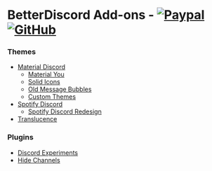 # BetterDiscord Add-ons - [![Paypal][paypal-logo]][paypal-url] [![GitHub][github-logo]][github-url]

### Themes

* [Material Discord](https://github.com/CapnKitten/Material-Discord)
  * [Material You](https://github.com/CapnKitten/BetterDiscord/tree/master/Themes/Material-Discord/css/addons/material-you)
  * [Solid Icons](https://github.com/CapnKitten/BetterDiscord/tree/master/Themes/Material-Discord/css/addons/icons)
  * [Old Message Bubbles](https://github.com/CapnKitten/BetterDiscord/tree/master/Themes/Material-Discord/css/addons/messages)
  * [Custom Themes](https://github.com/CapnKitten/BetterDiscord/tree/master/Themes/Material-Discord/css/addons/custom-themes)
* [Spotify Discord](https://github.com/CapnKitten/Spotify-Discord)
  * [Spotify Discord Redesign](https://github.com/CapnKitten/BetterDiscord/tree/master/Themes/Spotify-Discord/css/addons/redesign)
* [Translucence](https://github.com/CapnKitten/Translucence)

### Plugins

* [Discord Experiments](https://github.com/CapnKitten/BetterDiscord/tree/master/Plugins/DiscordExperiments)
* [Hide Channels](https://github.com/CapnKitten/BetterDiscord/tree/master/Plugins/HideChannels)

[paypal-logo]: https://img.shields.io/static/v1?label=PayPal&message=Donate&style=flat&logo=paypal&color=blue
[paypal-url]: https://paypal.me/capnkitten

[github-logo]: https://img.shields.io/static/v1?label=GitHub&message=Sponsor&style=flat&logo=github&color=black
[github-url]: https://github.com/sponsors/CapnKitten
